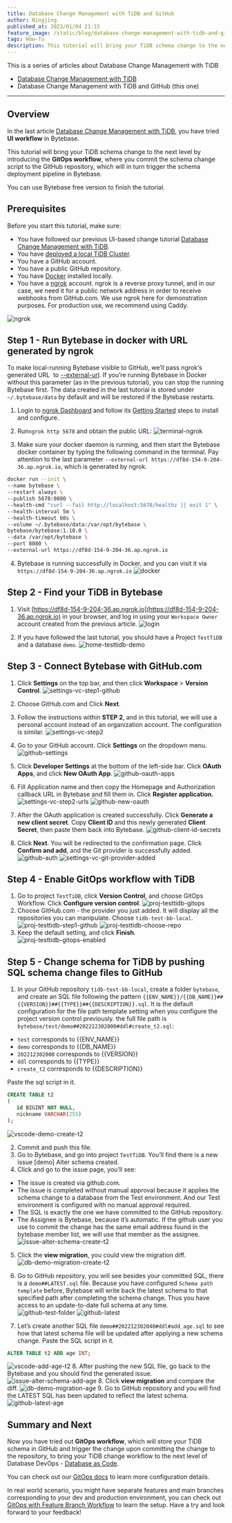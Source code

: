 ```yaml
---
title: Database Change Management with TiDB and GitHub
author: Ningjing
published_at: 2023/01/04 21:15
feature_image: /static/blog/database-change-management-with-tidb-and-github/db-change-tidb-github.webp
tags: How-To
description: This tutorial will bring your TiDB schema change to the next level by introducing the GitOps workflow, where you commit the schema change script to the GitHub repository, which will in turn trigger the schema deployment pipeline in Bytebase.
---
```


This is a series of articles about Database Change Management with TiDB

- [Database Change Management with TiDB](/blog/database-change-management-with-tidb)
- Database Change Management with TiDB and GitHub (this one)

---

## Overview

In the last article [Database Change Management with TiDB](/blog/database-change-management-with-tidb), you have tried **UI workflow** in Bytebase.

This tutorial will bring your TiDB schema change to the next level by introducing the **GitOps workflow**, where you commit the schema change script to the GitHub repository, which will in turn trigger the schema deployment pipeline in Bytebase.

You can use Bytebase free version to finish the tutorial.

## Prerequisites

Before you start this tutorial, make sure:

- You have followed our previous UI-based change tutorial [Database Change Management with TiDB](/blog/database-change-management-with-tidb).
- You have [deployed a local TiDB Cluster](https://docs.pingcap.com/tidb/stable/quick-start-with-tidb).
- You have a GitHub account.
- You have a public GitHub repository.
- You have [Docker](https://www.docker.com/) installed locally.
- You have a [ngrok](http://ngrok.com/) account. ngrok is a reverse proxy tunnel, and in our case, we need it for a public network address in order to receive webhooks from GitHub.com. We use ngrok here for demonstration purposes. For production use, we recommend using Caddy.

![ngrok](/static/blog/database-change-management-with-tidb-and-github/ngrok.webp)

## Step 1 - Run Bytebase in docker with URL generated by ngrok

To make local-running Bytebase visible to GitHub, we’ll pass ngrok‘s generated URL  to [--external-url](/docs/get-started/install/external-url). If you’re running Bytebase in Docker without this parameter (as in the previous tutorial), you can stop the running Bytebase first. The data created in the last tutorial is stored under `~/.bytebase/data` by default and will be restored if the Bytebase restarts.

1. Login to [ngrok Dashboard](https://dashboard.ngrok.com/) and follow its [Getting Started](https://dashboard.ngrok.com/get-started/setup) steps to install and configure.

2. Run`ngrok http 5678` and obtain the public URL:
![terminal-ngrok](/static/blog/database-change-management-with-tidb-and-github/terminal-ngrok.webp)

1. Make sure your docker daemon is running, and then start the Bytebase docker container by typing the following command in the terminal. Pay attention to the last parameter `--external-url https://df8d-154-9-204-36.ap.ngrok.io`, which is generated by ngrok.

````bash
docker run --init \
--name bytebase \
--restart always \
--publish 5678:8080 \
--health-cmd "curl --fail http://localhost:5678/healthz || exit 1" \
--health-interval 5m \
--health-timeout 60s \
--volume ~/.bytebase/data:/var/opt/bytebase \
bytebase/bytebase:1.10.0 \
--data /var/opt/bytebase \
--port 8080 \
--external-url https://df8d-154-9-204-36.ap.ngrok.io
````
4. Bytebase is running successfully in Docker, and you can visit it via `https://df8d-154-9-204-36.ap.ngrok.io`
![docker](/static/blog/database-change-management-with-tidb-and-github/docker.webp)
    
## Step 2 - Find your TiDB in Bytebase

1. Visit [https://df8d-154-9-204-36.ap.ngrok.io](https://df8d-154-9-204-36.ap.ngrok.io) in your browser, and log in using your `Workspace Owner` account created from the previous article.
![login](/static/blog/database-change-management-with-tidb-and-github/login.webp)

2. If you have followed the last tutorial, you should have a Project `TestTiDB` and a database `demo`.
![home-testtidb-demo](/static/blog/database-change-management-with-tidb-and-github/home-testtidb-demo.webp)

## Step 3 - Connect Bytebase with GitHub.com

1. Click **Settings** on the top bar, and then click **Workspace** > **Version Control**.
![settings-vc-step1-github](/static/blog/database-change-management-with-tidb-and-github/settings-vc-step1-github.webp)

2. Choose GitHub.com and Click **Next**.

3. Follow the instructions within **STEP 2**, and in this tutorial, we will use a personal account instead of an organization account. The configuration is similar.
![settings-vc-step2](/static/blog/database-change-management-with-tidb-and-github/settings-vc-step2.webp)

4. Go to your GitHub account. Click **Settings** on the dropdown menu.
![github-settings](/static/blog/database-change-management-with-tidb-and-github/github-settings.webp)

5. Click **Developer Settings** at the bottom of the left-side bar. Click **OAuth Apps**, and click **New OAuth App**.
![github-oauth-apps](/static/blog/database-change-management-with-tidb-and-github/github-oauth-apps.webp)

6. Fill Application name and then copy the Homepage and Authorization callback URL in Bytebase and fill them in. Click **Register application.**
![settings-vc-step2-urls](/static/blog/database-change-management-with-tidb-and-github/settings-vc-step2-urls.webp) 
![github-new-oauth](/static/blog/database-change-management-with-tidb-and-github/github-new-oauth.webp)

7. After the OAuth application is created successfully. Click **Generate a new client secret**. Copy **Client ID** and this newly generated **Client Secret**, then paste them back into Bytebase.
![github-client-id-secrets](/static/blog/database-change-management-with-tidb-and-github/github-client-id-secrets.webp)

8. Click **Next**. You will be redirected to the confirmation page. Click **Confirm and add**, and the Git provider is successfully added.
![github-auth](/static/blog/database-change-management-with-tidb-and-github/github-auth.webp)
![settings-vc-git-provider-added](/static/blog/database-change-management-with-tidb-and-github/settings-vc-git-provider-added.webp)

## Step 4 - Enable GitOps workflow with TiDB

1. Go to project `TestTiDB`, click **Version Control**, and choose GitOps Workflow. Click **Configure version control**.
![proj-testtidb-gitops](/static/blog/database-change-management-with-tidb-and-github/proj-testtidb-gitops.webp)
2. Choose GitHub.com - the provider you just added. It will display all the repositories you can manipulate. Choose `tidb-test-bb-local`.
![proj-testtidb-step1-github](/static/blog/database-change-management-with-tidb-and-github/proj-testtidb-step1-github.webp)
![proj-testtidb-choose-repo](/static/blog/database-change-management-with-tidb-and-github/proj-testtidb-choose-repo.webp)
3. Keep the default setting, and click **Finish**.
![proj-testtidb-gitops-enabled](/static/blog/database-change-management-with-tidb-and-github/proj-testtidb-gitops-enabled.webp)

## Step 5 - Change schema for TiDB by pushing SQL schema change files to GitHub

1. In your GitHub repository `tidb-test-bb-local`, create a folder `bytebase`, and create an SQL file following the pattern `{{ENV_NAME}}/{{DB_NAME}}##{{VERSION}}##{{TYPE}}##{{DESCRIPTION}}.sql`. It is the default configuration for the file path template setting when you configure the project version control previously. the full file path is `bytebase/test/demo##202212302000#ddl#create_t2.sql`:

- `test` corresponds to {{ENV_NAME}}
- `demo` corresponds to {{DB_NAME}}
- `202212302000` corresponds to {{VERSION}}
- `ddl` corresponds to {{TYPE}}
- `create_t2` corresponds to {{DESCRIPTION}}

Paste the sql script in it.

````sql
CREATE TABLE t2
(
   id BIGINT NOT NULL,
   nickname VARCHAR(255)
);
````
![vscode-demo-create-t2](/static/blog/database-change-management-with-tidb-and-github/vscode-demo-create-t2.webp)

2. Commit and push this file.
3. Go to Bytebase, and go into project `TestTiDB`. You’ll find there is a new issue [demo] Alter schema created.
4. Click and go to the issue page, you’ll see:
- The issue is created via github.com.
- The issue is completed without manual approval because it applies the schema change to a database from the Test environment. And our Test environment is configured with no manual approval required.
- The SQL is exactly the one we have committed to the GitHub repository.
- The Assignee is Bytebase, because it’s automatic. If the github user you use to commit the change has the same email address found in the bytebase member list, we will use that member as the assignee.
![issue-alter-schema-create-t2](/static/blog/database-change-management-with-tidb-and-github/issue-alter-schema-create-t2.webp)

5. Click the **view migration**, you could view the migration diff.
![db-demo-migration-create-t2](/static/blog/database-change-management-with-tidb-and-github/db-demo-migration-create-t2.webp)

6. Go to GitHub repository, you will see besides your committed SQL, there is a `demo##LATEST.sql` file. Because you have configured `Schema path template` before, Bytebase will write back the latest schema to that specified path after completing the schema change. Thus you have access to an update-to-date full schema at any time.
![github-test-folder](/static/blog/database-change-management-with-tidb-and-github/github-test-folder.webp)
![github-latest](/static/blog/database-change-management-with-tidb-and-github/github-latest.webp)

7. Let’s create another SQL file `demo##202212302040#ddl#add_age.sql` to see how that latest schema file will be updated after applying a new schema change. Paste the SQL script in it.

````sql
ALTER TABLE t2 ADD age INT;
````

![vscode-add-age-t2](/static/blog/database-change-management-with-tidb-and-github/vscode-add-age-t2.webp)
8. After pushing the new SQL file, go back to the Bytebase and you should find the generated issue.
![issue-alter-schema-add-age](/static/blog/database-change-management-with-tidb-and-github/issue-alter-schema-add-age.webp)
8. Click **view migration** and compare the diff.
![db-demo-migration-age](/static/blog/database-change-management-with-tidb-and-github/db-demo-migration-age.webp)
9. Go to GitHub repository and you will find the LATEST SQL has been updated to reflect the latest schema.
![github-latest-age](/static/blog/database-change-management-with-tidb-and-github/github-latest-age.webp)

## Summary and Next
Now you have tried out **GitOps workflow**, which will store your TiDB schema in GitHub and trigger the change upon committing the change to the repository, to bring your TiDB change workflow to the next level of Database DevOps - [Database as Code](/blog/database-as-code).

You can check out our [GitOps docs](docs/vcs-integration/overview) to learn more configuration details.

In real world scenario, you might have separate features and main branches corresponding to your dev and production environment, you can check out [GitOps with Feature Branch Workflow](/docs/how-to/workflow/gitops-feature-branch) to learn the setup. Have a try and look forward to your feedback!
